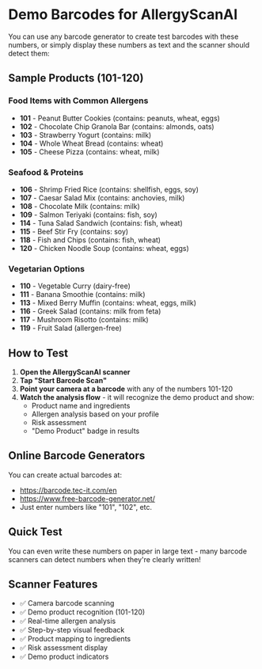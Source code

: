# Demo Barcodes for AllergyScanAI

You can use any barcode generator to create test barcodes with these numbers, or simply display these numbers as text and the scanner should detect them:

## Sample Products (101-120)

### Food Items with Common Allergens
- **101** - Peanut Butter Cookies (contains: peanuts, wheat, eggs)
- **102** - Chocolate Chip Granola Bar (contains: almonds, oats)
- **103** - Strawberry Yogurt (contains: milk)
- **104** - Whole Wheat Bread (contains: wheat)
- **105** - Cheese Pizza (contains: wheat, milk)

### Seafood & Proteins
- **106** - Shrimp Fried Rice (contains: shellfish, eggs, soy)
- **107** - Caesar Salad Mix (contains: anchovies, milk)
- **108** - Chocolate Milk (contains: milk)
- **109** - Salmon Teriyaki (contains: fish, soy)
- **114** - Tuna Salad Sandwich (contains: fish, wheat)
- **115** - Beef Stir Fry (contains: soy)
- **118** - Fish and Chips (contains: fish, wheat)
- **120** - Chicken Noodle Soup (contains: wheat, eggs)

### Vegetarian Options
- **110** - Vegetable Curry (dairy-free)
- **111** - Banana Smoothie (contains: milk)
- **113** - Mixed Berry Muffin (contains: wheat, eggs, milk)
- **116** - Greek Salad (contains: milk from feta)
- **117** - Mushroom Risotto (contains: milk)
- **119** - Fruit Salad (allergen-free)

## How to Test

1. **Open the AllergyScanAI scanner**
2. **Tap "Start Barcode Scan"**
3. **Point your camera at a barcode** with any of the numbers 101-120
4. **Watch the analysis flow** - it will recognize the demo product and show:
   - Product name and ingredients
   - Allergen analysis based on your profile
   - Risk assessment
   - "Demo Product" badge in results

## Online Barcode Generators

You can create actual barcodes at:
- https://barcode.tec-it.com/en
- https://www.free-barcode-generator.net/
- Just enter numbers like "101", "102", etc.

## Quick Test

You can even write these numbers on paper in large text - many barcode scanners can detect numbers when they're clearly written!

## Scanner Features

- ✅ Camera barcode scanning
- ✅ Demo product recognition (101-120)
- ✅ Real-time allergen analysis
- ✅ Step-by-step visual feedback
- ✅ Product mapping to ingredients
- ✅ Risk assessment display
- ✅ Demo product indicators